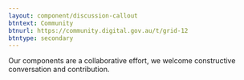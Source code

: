 ```yaml
---
layout: component/discussion-callout
btntext: Community
btnurl: https://community.digital.gov.au/t/grid-12
btntype: secondary
---
```


Our components are a collaborative effort, we welcome constructive conversation and contribution.
